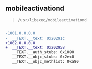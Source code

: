 ## mobileactivationd

> `/usr/libexec/mobileactivationd`

```diff

-1001.0.0.0.0
-  __TEXT.__text: 0x20291c
+1002.0.0.0.0
+  __TEXT.__text: 0x202958
   __TEXT.__auth_stubs: 0x1090
   __TEXT.__objc_stubs: 0x2ec0
   __TEXT.__objc_methlist: 0xa80

```

